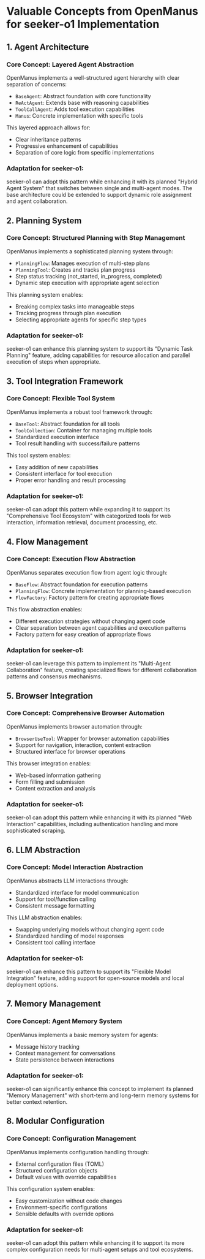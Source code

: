 # Valuable Concepts from OpenManus for seeker-o1 Implementation

## 1. Agent Architecture

### Core Concept: Layered Agent Abstraction
OpenManus implements a well-structured agent hierarchy with clear separation of concerns:
- `BaseAgent`: Abstract foundation with core functionality
- `ReActAgent`: Extends base with reasoning capabilities
- `ToolCallAgent`: Adds tool execution capabilities
- `Manus`: Concrete implementation with specific tools

This layered approach allows for:
- Clear inheritance patterns
- Progressive enhancement of capabilities
- Separation of core logic from specific implementations

### Adaptation for seeker-o1:
seeker-o1 can adopt this pattern while enhancing it with its planned "Hybrid Agent System" that switches between single and multi-agent modes. The base architecture could be extended to support dynamic role assignment and agent collaboration.

## 2. Planning System

### Core Concept: Structured Planning with Step Management
OpenManus implements a sophisticated planning system through:
- `PlanningFlow`: Manages execution of multi-step plans
- `PlanningTool`: Creates and tracks plan progress
- Step status tracking (not_started, in_progress, completed)
- Dynamic step execution with appropriate agent selection

This planning system enables:
- Breaking complex tasks into manageable steps
- Tracking progress through plan execution
- Selecting appropriate agents for specific step types

### Adaptation for seeker-o1:
seeker-o1 can enhance this planning system to support its "Dynamic Task Planning" feature, adding capabilities for resource allocation and parallel execution of steps when appropriate.

## 3. Tool Integration Framework

### Core Concept: Flexible Tool System
OpenManus implements a robust tool framework through:
- `BaseTool`: Abstract foundation for all tools
- `ToolCollection`: Container for managing multiple tools
- Standardized execution interface
- Tool result handling with success/failure patterns

This tool system enables:
- Easy addition of new capabilities
- Consistent interface for tool execution
- Proper error handling and result processing

### Adaptation for seeker-o1:
seeker-o1 can adopt this pattern while expanding it to support its "Comprehensive Tool Ecosystem" with categorized tools for web interaction, information retrieval, document processing, etc.

## 4. Flow Management

### Core Concept: Execution Flow Abstraction
OpenManus separates execution flow from agent logic through:
- `BaseFlow`: Abstract foundation for execution patterns
- `PlanningFlow`: Concrete implementation for planning-based execution
- `FlowFactory`: Factory pattern for creating appropriate flows

This flow abstraction enables:
- Different execution strategies without changing agent code
- Clear separation between agent capabilities and execution patterns
- Factory pattern for easy creation of appropriate flows

### Adaptation for seeker-o1:
seeker-o1 can leverage this pattern to implement its "Multi-Agent Collaboration" feature, creating specialized flows for different collaboration patterns and consensus mechanisms.

## 5. Browser Integration

### Core Concept: Comprehensive Browser Automation
OpenManus implements browser automation through:
- `BrowserUseTool`: Wrapper for browser automation capabilities
- Support for navigation, interaction, content extraction
- Structured interface for browser operations

This browser integration enables:
- Web-based information gathering
- Form filling and submission
- Content extraction and analysis

### Adaptation for seeker-o1:
seeker-o1 can adopt this pattern while enhancing it with its planned "Web Interaction" capabilities, including authentication handling and more sophisticated scraping.

## 6. LLM Abstraction

### Core Concept: Model Interaction Abstraction
OpenManus abstracts LLM interactions through:
- Standardized interface for model communication
- Support for tool/function calling
- Consistent message formatting

This LLM abstraction enables:
- Swapping underlying models without changing agent code
- Standardized handling of model responses
- Consistent tool calling interface

### Adaptation for seeker-o1:
seeker-o1 can enhance this pattern to support its "Flexible Model Integration" feature, adding support for open-source models and local deployment options.

## 7. Memory Management

### Core Concept: Agent Memory System
OpenManus implements a basic memory system for agents:
- Message history tracking
- Context management for conversations
- State persistence between interactions

### Adaptation for seeker-o1:
seeker-o1 can significantly enhance this concept to implement its planned "Memory Management" with short-term and long-term memory systems for better context retention.

## 8. Modular Configuration

### Core Concept: Configuration Management
OpenManus implements configuration handling through:
- External configuration files (TOML)
- Structured configuration objects
- Default values with override capabilities

This configuration system enables:
- Easy customization without code changes
- Environment-specific configurations
- Sensible defaults with override options

### Adaptation for seeker-o1:
seeker-o1 can adopt this pattern while enhancing it to support its more complex configuration needs for multi-agent setups and tool ecosystems.
